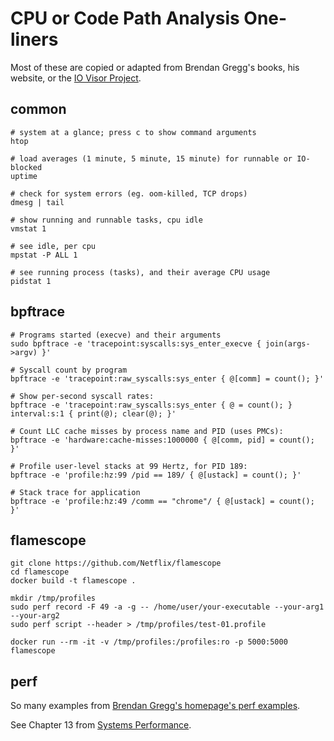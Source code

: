 # CPU or Code Path Analysis One-liners

Most of these are copied or adapted from Brendan Gregg's books, his website, or the [IO Visor Project](https://github.com/iovisor).


## common

```
# system at a glance; press c to show command arguments
htop

# load averages (1 minute, 5 minute, 15 minute) for runnable or IO-blocked
uptime

# check for system errors (eg. oom-killed, TCP drops)
dmesg | tail

# show running and runnable tasks, cpu idle
vmstat 1

# see idle, per cpu
mpstat -P ALL 1

# see running process (tasks), and their average CPU usage
pidstat 1
```


## bpftrace

```
# Programs started (execve) and their arguments
sudo bpftrace -e 'tracepoint:syscalls:sys_enter_execve { join(args->argv) }'

# Syscall count by program
bpftrace -e 'tracepoint:raw_syscalls:sys_enter { @[comm] = count(); }'

# Show per-second syscall rates:
bpftrace -e 'tracepoint:raw_syscalls:sys_enter { @ = count(); } interval:s:1 { print(@); clear(@); }'

# Count LLC cache misses by process name and PID (uses PMCs):
bpftrace -e 'hardware:cache-misses:1000000 { @[comm, pid] = count(); }'

# Profile user-level stacks at 99 Hertz, for PID 189:
bpftrace -e 'profile:hz:99 /pid == 189/ { @[ustack] = count(); }'

# Stack trace for application
bpftrace -e 'profile:hz:49 /comm == "chrome"/ { @[ustack] = count(); }'
```


## flamescope

```
git clone https://github.com/Netflix/flamescope
cd flamescope
docker build -t flamescope .

mkdir /tmp/profiles
sudo perf record -F 49 -a -g -- /home/user/your-executable --your-arg1 --your-arg2
sudo perf script --header > /tmp/profiles/test-01.profile

docker run --rm -it -v /tmp/profiles:/profiles:ro -p 5000:5000 flamescope
```


## perf

So many examples from [Brendan Gregg's homepage's perf examples](https://www.brendangregg.com/perf.html#UsageExamples).

See Chapter 13 from [Systems Performance](https://www.brendangregg.com/systems-performance-2nd-edition-book.html).